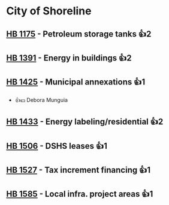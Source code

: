 # City of Shoreline

## [HB 1175](/bill/2023-24/hb/1175/) - Petroleum storage tanks 👍2  

## [HB 1391](/bill/2023-24/hb/1391/) - Energy in buildings 👍2  

## [HB 1425](/bill/2023-24/hb/1425/) - Municipal annexations 👍1  
* 👍💵 Debora Munguia

## [HB 1433](/bill/2023-24/hb/1433/) - Energy labeling/residential 👍2  

## [HB 1506](/bill/2023-24/hb/1506/) - DSHS leases 👍1  

## [HB 1527](/bill/2023-24/hb/1527/) - Tax increment financing 👍1  

## [HB 1585](/bill/2023-24/hb/1585/) - Local infra. project areas 👍1  